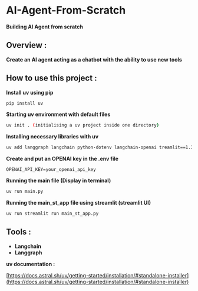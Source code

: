 # AI-Agent-From-Scratch

**Building AI Agent from scratch**

## Overview :

**Create an AI agent acting as a chatbot with the ability to use new tools**

## How to use this project :


**Install uv using pip**

```bash
pip install uv
```

**Starting uv environment with default files**

```bash
uv init . (initialising a uv project inside one directory)
```

**Installing necessary libraries with uv**

```bash
uv add langgraph langchain python-dotenv langchain-openai treamlit==1.36
```

**Create and put an OPENAI key in the .env file**

````
OPENAI_API_KEY=your_openai_api_key
````


**Running the main file (Display in terminal)**

```bash
uv run main.py
```
**Running the main_st_app file using streamlit (streamlit UI)**

```bash
uv run streamlit run main_st_app.py
```

## Tools :

- **Langchain**
- **Langgraph**

**uv documentation :**

[https://docs.astral.sh/uv/getting-started/installation/#standalone-installer](https://docs.astral.sh/uv/getting-started/installation/#standalone-installer)